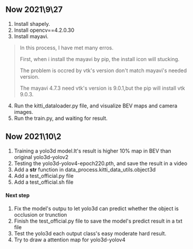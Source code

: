 ## Now 2021\9\27
1. Install shapely.
2. Install opencv==4.2.0.30
3. Install mayavi.
> In this process, I have met many erros.
> 
> First, when i install the mayavi by pip, the install icon will stucking.
> 
> The problem is occred by vtk's version don't match mayavi's needed version.
> 
> The mayavi 4.7.3 need vtk's version is 9.0.1,but the pip will install vtk 9.0.3.

4. Run the kitti_dataloader.py file, and visualize BEV maps and camera images.
5. Run the train.py, and waiting for result.

## Now 2021\10\2
1. Training a yolo3d model.It's result is higher 10% map in BEV than original yolo3d-yolov2
2. Testing the yolo3d-yolov4-epoch220.pth, and save the result in a video
3. Add a __str__ function in data_process.kitti_data_utils.object3d
4. Add a test_official.py file
5. Add a test_official.sh file

#### Next step
1. Fix the model's outpu to let yolo3d can predict whether the object is occlusion or trunction
2. Finish the test_official.py file to save the model's predict result in a txt file
3. Test the yolo3d each output class's easy moderate hard result.
4. Try to draw a attention map for yolo3d-yolov4